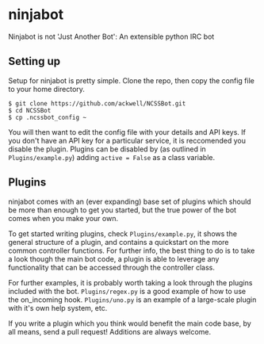 ninjabot
=======

Ninjabot is not 'Just Another Bot': An extensible python IRC bot

Setting up
----------

Setup for ninjabot is pretty simple. Clone the repo, then copy the config file to your home
directory.

    $ git clone https://github.com/ackwell/NCSSBot.git
    $ cd NCSSBot
    $ cp .ncssbot_config ~

You will then want to edit the config file with your details and API keys. If you don't
have an API key for a particular service, it is reccomended you disable the plugin.
Plugins can be disabled by (as outlined in `Plugins/example.py`) adding `active = False`
as a class variable.

Plugins
-------

ninjabot comes with an (ever expanding) base set of plugins which should be more than
enough to get you started, but the true power of the bot comes when you make your own.

To get started writing plugins, check `Plugins/example.py`, it shows the general structure
of a plugin, and contains a quickstart on the more common controller functions. For further
info, the best thing to do is to take a look though the main bot code, a plugin is able to 
leverage any functionality that can be accessed through the controller class.

For further examples, it is probably worth taking a look through the plugins included
with the bot. `Plugins/regex.py` is a good example of how to use the on_incoming hook.
`Plugins/uno.py` is an example of a large-scale plugin with it's own help system, etc.

If you write a plugin which you think would benefit the main code base, by all means, send
a pull request! Additions are always welcome.